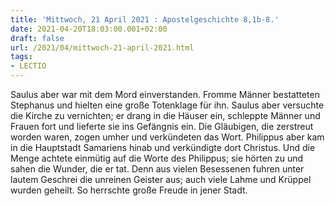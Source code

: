 ```yaml
---
title: 'Mittwoch, 21 April 2021 : Apostelgeschichte 8,1b-8.'
date: 2021-04-20T18:03:00.001+02:00
draft: false
url: /2021/04/mittwoch-21-april-2021.html
tags: 
- LECTIO
---
```


Saulus aber war mit dem Mord einverstanden. Fromme Männer bestatteten Stephanus und hielten eine große Totenklage für ihn. Saulus aber versuchte die Kirche zu vernichten; er drang in die Häuser ein, schleppte Männer und Frauen fort und lieferte sie ins Gefängnis ein. Die Gläubigen, die zerstreut worden waren, zogen umher und verkündeten das Wort. Philippus aber kam in die Hauptstadt Samariens hinab und verkündigte dort Christus. Und die Menge achtete einmütig auf die Worte des Philippus; sie hörten zu und sahen die Wunder, die er tat. Denn aus vielen Besessenen fuhren unter lautem Geschrei die unreinen Geister aus; auch viele Lahme und Krüppel wurden geheilt. So herrschte große Freude in jener Stadt.
